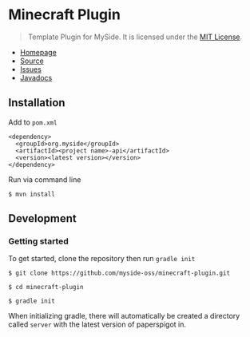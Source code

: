 # Minecraft Plugin

> Template Plugin for MySide. 
> It is licensed under the [MIT License]. 

* [Homepage]
* [Source]
* [Issues]
* [Javadocs]

## Installation

Add to `pom.xml`
```
<dependency>
  <groupId>org.myside</groupId>
  <artifactId><project name>-api</artifactId>
  <version><latest version></version>
</dependency>
```

Run via command line
```
$ mvn install
```

## Development

### Getting started
To get started, clone the repository then run `gradle init`
```
$ git clone https://github.com/myside-oss/minecraft-plugin.git

$ cd minecraft-plugin

$ gradle init
```
When initializing gradle, there will automatically be created a 
directory called `server` with the latest version of paperspigot in. 

[Gradle]: https://www.gradle.org/
[Homepage]: https://github.com/myside-oos/minecraft-plugin/
[IntelliJ]: https://www.jetbrains.com/idea/
[Source]: https://github.com/myside-oos/minecraft-plugin/
[Issues]: https://github.com/myside-oos/minecraft-plugin/issues/
[MIT License]: https://www.tldrlegal.com/license/mit-license
[Javadocs]: https://myside-oos.github.io/minecraft-plugin/
